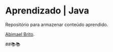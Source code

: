 # Aprendizado | Java
Repositório para armazenar conteúdo aprendido.

[Abimael Brito](https://www.instagram.com/abima_eu/).


##📚📚
